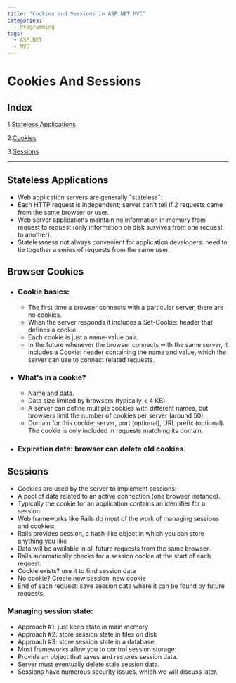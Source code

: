 ```yaml
---
title: "Cookies and Sessions in ASP.NET MVC"
categories:
  - Programming
tags:
  - ASP.NET
  - MVC
---
```


# Cookies And Sessions

## Index

1.[Stateless Applications](#stateless-applications)

2.[Cookies](#browser-cookies)

3.[Sessions](#sessions)

---

## Stateless Applications

- Web application servers are generally "stateless":
- Each HTTP request is independent; server can't tell if 2 requests came from the same browser or user.
- Web server applications maintain no information in memory from request to request (only information on disk survives from one request to another).
- Statelessness not always convenient for application developers: need to tie together a series of requests from the same user.

## Browser Cookies

- ### Cookie basics:
  - The first time a browser connects with a particular server, there are no cookies.
  - When the server responds it includes a Set-Cookie: header that defines a cookie.
  - Each cookie is just a name-value pair.
  - In the future whenever the browser connects with the same server, it includes a Cookie: header containing the name and value, which the server can use to connect related requests.
- ### What's in a cookie?
  - Name and data.
  - Data size limited by browsers (typically < 4 KB).
  - A server can define multiple cookies with different names, but browsers limit the number of cookies per server (around 50).
  - Domain for this cookie: server, port (optional), URL prefix (optional). The cookie is only included in requests matching its domain.
- ### Expiration date: browser can delete old cookies.

## Sessions

- Cookies are used by the server to implement sessions:
- A pool of data related to an active connection (one browser instance).
- Typically the cookie for an application contains an identifier for a session.
- Web frameworks like Rails do most of the work of managing sessions and cookies:
- Rails provides session, a hash-like object in which you can store anything you like
- Data will be available in all future requests from the same browser.
- Rails automatically checks for a session cookie at the start of each request:
- Cookie exists? use it to find session data
- No cookie? Create new session, new cookie
- End of each request: save session data where it can be found by future requests.

### Managing session state:

- Approach #1: just keep state in main memory
- Approach #2: store session state in files on disk
- Approach #3: store session state in a database
- Most frameworks allow you to control session storage:
- Provide an object that saves and restores session data.
- Server must eventually delete stale session data.
- Sessions have numerous security issues, which we will discuss later.
